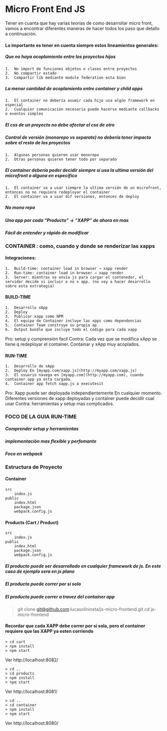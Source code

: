 # Micro Front End JS

Tener en cuanta que hay varias teorías de como desarrollar micro front, vamos a encontrar diferentes maneras de hacer todos los paso que detallo a continuación.

#### Lo importante es tener en cuenta siempre estos lineamientos generales:

##### Que no haya acoplamiento entre los proyectos hijos

    1.  No import de funciones objetos o clases entre proyectos
    2.  No compartir estado
    3.  Compartir lib mediante module federation esta bien

##### La menor cantidad de acoplamiento entre container y child apps

    1.  El container no debería asumir cada hijo usa algún framework en especial
    2.  Cualquier comunicación necesaria puede hacerse mediante callbacks o eventos simples

##### El css de un proyecto no debe afectar el css de otro

##### Control de versión (monorepo vs separate) no debería tener impacto sobre el resto de los proyectos

    1.  Algunas personas quieren usar monorepo
    2.  Otras personas quieren tener todo por separado

##### El container debería poder decidir siempre si usa la ultima versión del microfront o alguna en específico

    1.  El container va a usar siempre la ultima versión de un microfront, entonces no no requiere redeployar el container
    2.  El container va a usar dif versiones, entonces de deploy

##### No mono repo

##### Una app por cada “Producto” → “XAPP” de ahora en mas

##### Fácil de entender y rápido de modificar

### CONTAINER : como, cuando y donde se renderizar las xapps

#### Integraciones:

    1.  Build-time: container load in browser → xapp render
    2.  Run-time: container load in browser → xapp render
    3.  Server: mientras se envía js para cargar el contenedor, el servidor decide si incluir o no x app. (no voy a hacer desarrollo sobre esta estrategia)

#### BUILD-TIME

    1.  Desarrollo xApp
    2.  Deploy
    3.  Publicar xapp como NPM
    4.  El equipo de Container incluye las xpps como dependencias
    5.  Container Team construye su propia ap
    6.  Output bundle que incluye todo el código para cada xapp

Pro: setup y comprensión facil
Contra: Cada vez que se modifica xApp se tiene q redeployar el container. Containar y xApp muy acoplados.

#### RUN-TIME

    1.  Desarrollo de xApp
    2.  Deploy En [myapp.com/xapp.js](http://myapp.com/xapp.js)
    3.  El usuario navega en [myapp.com](http://myapp.com), cuando container app ya esta cargada.
    4.  Container app fetch xapp.js a executesit

Pro: Xapp puede ser deployada independientemente En cualquier momento. Diferentes versiones de xapp deployadas y container puede decidir cual usar
Contra: herramientas y setup mas complicados.

### FOCO DE LA GUIA RUN-TIME

##### Comprender setup y herramientas

##### implementación mas flexible y perfomante

##### Foco en webpack

### Estructura de Proyecto

#### Container

    src
    	index.js
    public
    	index.html
    	package.json
    	webpack.config.js

#### Products (Cart / Product)

    src
    	index.js
    public
    	index.html
    	package.json
    	webpack.config.js

##### El producto puede ser desarrollado en cualquier framework de js. En este caso de ejemplo sera en js plano

##### El producto puede correr por si solo

##### El producto puede correr a travez del container app

> git clone git@github.com:lucasolinineta/js-micro-frontend.git
> cd js-micro-frontend

#### Recordar que cada XAPP debe correr por si sola, pero el container requiere que las XAPP ya esten corriendo

    > cd cart
    > npm install
    > npm start

Ver http://localhost:8082/

    > cd ..
    > cd products
    > npm install
    > npm start

Ver http://localhost:8081/

    > cd ..
    > cd container
    > npm install
    > npm start

Ver http://localhost:8080/
